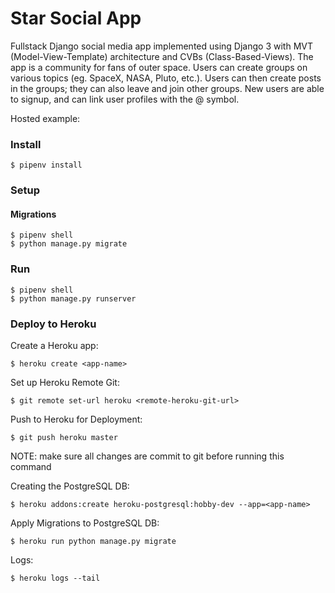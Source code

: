# Star Social App

Fullstack Django social media app implemented using Django 3 with MVT (Model-View-Template) architecture and CVBs (Class-Based-Views). The app is a community for fans of outer space. Users can create groups on various topics (eg. SpaceX, NASA, Pluto, etc.). Users can then create posts in the groups; they can also leave and join other groups. New users are able to signup, and can link user profiles with the @ symbol.

Hosted example:

### Install

    $ pipenv install

### Setup

#### Migrations

    $ pipenv shell
    $ python manage.py migrate

### Run

    $ pipenv shell
    $ python manage.py runserver

### Deploy to Heroku

Create a Heroku app:

    $ heroku create <app-name>

Set up Heroku Remote Git:

    $ git remote set-url heroku <remote-heroku-git-url>

Push to Heroku for Deployment:

    $ git push heroku master

NOTE: make sure all changes are commit to git before running this command

Creating the PostgreSQL DB:

    $ heroku addons:create heroku-postgresql:hobby-dev --app=<app-name>

Apply Migrations to PostgreSQL DB:

    $ heroku run python manage.py migrate

Logs:

    $ heroku logs --tail
